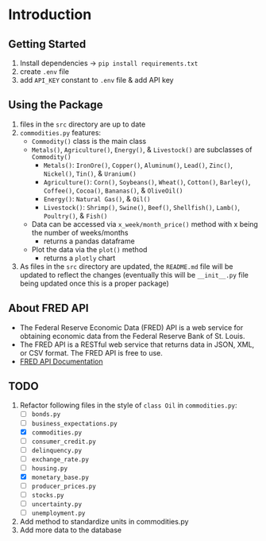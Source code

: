 # Introduction

## Getting Started

1. Install dependencies -> `pip install requirements.txt`
1. create `.env` file
1. add `API_KEY` constant to `.env` file & add API key

## Using the Package

1. files in the `src` directory are up to date
1. `commodities.py` features:
    - `Commodity()` class is the main class
    - `Metals()`, `Agriculture()`, `Energy()`, & `Livestock()` are subclasses of `Commodity()`
        - `Metals()`: `IronOre()`, `Copper()`, `Aluminum()`, `Lead()`, `Zinc()`, `Nickel()`, `Tin()`, & `Uranium()`
        - `Agriculture()`: `Corn()`, `Soybeans()`, `Wheat()`, `Cotton()`, `Barley()`, `Coffee()`, `Cocoa()`, `Bananas()`, & `OliveOil()`
        - `Energy()`: `Natural Gas()`, & `Oil()`
        - `Livestock()`: `Shrimp()`, `Swine()`, `Beef()`,  `Shellfish()`, `Lamb()`, `Poultry()`, & `Fish()`
    - Data can be accessed via `x_week/month_price()` method with x being the number of weeks/months
       - returns a pandas dataframe
    - Plot the data via the `plot()` method
       - returns a `plotly` chart
1. As files in the `src` directory are updated, the `README.md` file will be updated to reflect the changes (eventually this will be `__init__.py` file being updated once this is a proper package)

## About FRED API

- The Federal Reserve Economic Data (FRED) API is a web service for obtaining economic data from the Federal Reserve Bank of St. Louis.  
- The FRED API is a RESTful web service that returns data in JSON, XML, or CSV format. The FRED API is free to use.
- [FRED API Documentation](https://fred.stlouisfed.org/docs/api/fred/)

## TODO

1. Refactor following files in the style of `class Oil` in `commodities.py`:
    - [ ] `bonds.py`
    - [ ] `business_expectations.py`
    - [X] `commodities.py`
    - [ ] `consumer_credit.py`
    - [ ] `delinquency.py`
    - [ ] `exchange_rate.py`
    - [ ] `housing.py`
    - [X] `monetary_base.py`
    - [ ] `producer_prices.py`
    - [ ] `stocks.py`
    - [ ] `uncertainty.py`
    - [ ] `unemployment.py`
1. Add method to standardize units in commodities.py
1. Add more data to the database
